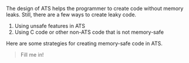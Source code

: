 The design of ATS helps the programmer to create code without memory leaks. Still, there are a few ways to create leaky code.

  1. Using unsafe features in ATS
  2. Using C code or other non-ATS code that is not memory-safe

Here are some strategies for creating memory-safe code in ATS.

> Fill me in!